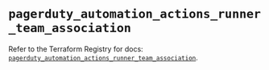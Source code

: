 # `pagerduty_automation_actions_runner_team_association`

Refer to the Terraform Registry for docs: [`pagerduty_automation_actions_runner_team_association`](https://registry.terraform.io/providers/pagerduty/pagerduty/3.14.0/docs/resources/automation_actions_runner_team_association).
